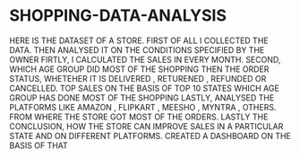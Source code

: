 # SHOPPING-DATA-ANALYSIS
HERE IS THE DATASET OF A STORE.
FIRST OF ALL I COLLECTED THE DATA.
THEN ANALYSED IT ON THE CONDITIONS SPECIFIED BY THE OWNER
FIRTLY, I CALCULATED THE SALES IN EVERY MONTH.
SECOND, WHICH AGE GROUP DID MOST OF THE SHOPPING
THEN THE ORDER STATUS, WHETEHER IT IS DELIVERED , RETURENED , REFUNDED OR CANCELLED.
TOP SALES ON THE BASIS OF TOP 10 STATES
WHICH AGE GROUP HAS DONE MOST OF THE SHOPPING
LASTLY, ANALYSED THE PLATFORMS LIKE AMAZON , FLIPKART , MEESHO , MYNTRA , OTHERS. FROM WHERE THE STORE GOT MOST OF THE ORDERS.
LASTLY THE CONCLUSION, HOW THE STORE CAN IMPROVE SALES IN A PARTICULAR STATE AND ON DIFFERENT PLATFORMS.
CREATED A DASHBOARD ON THE BASIS OF THAT
